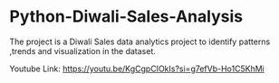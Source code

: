 # Python-Diwali-Sales-Analysis
The project is a  Diwali Sales data analytics project to identify patterns ,trends and visualization in the dataset.

Youtube Link: https://youtu.be/KgCgpCIOkIs?si=g7efVb-Ho1C5KhMi
